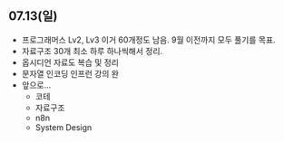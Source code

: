 ## 07.13(일)
- 프로그래머스 Lv2, Lv3 이거 60개정도 남음. 9월 이전까지 모두 풀기를 목표.
- 자료구조 30개 최소 하루 하나씩해서 정리.
- 옵시디언 자료도 복습 및 정리
- 문자열 인코딩 인프런 강의 완
- 앞으로...
	- 코테
	- 자료구조
	- n8n
	- System Design